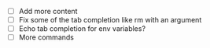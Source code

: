 - [ ] Add more content
- [ ] Fix some of the tab completion like rm with an argument
- [ ] Echo tab completion for env variables?
- [ ] More commands
